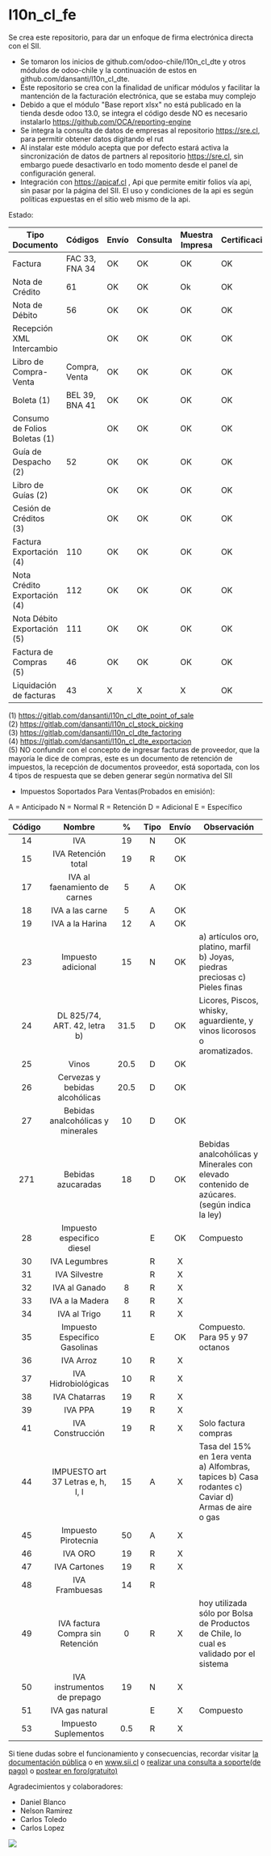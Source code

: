# l10n_cl_fe
Se crea este repositorio, para dar un enfoque de firma electrónica directa con el SII.

 - Se tomaron los inicios de github.com/odoo-chile/l10n_cl_dte y otros módulos de odoo-chile y la continuación de estos en github.com/dansanti/l10n_cl_dte.
 - Este repositorio se crea con la finalidad de unificar módulos y facilitar la mantención de la facturación electrónica, que se estaba muy complejo
 - Debido a que el módulo "Base report xlsx" no está publicado en la tienda desde odoo 13.0, se integra el código desde NO es necesario instalarlo https://github.com/OCA/reporting-engine
 - Se integra la consulta de datos de empresas al repositorio https://sre.cl, para permitir obtener datos digitando el rut
 - Al instalar este módulo acepta que por defecto estará activa la sincronización de datos de partners al repositorio https://sre.cl, sin embargo puede desactivarlo en todo momento desde el panel de configuración general.
 - Integración con https://apicaf.cl , Api que permite emitir folios vía api, sin pasar por la página del SII. El uso y condiciones de la api es según políticas expuestas en el sitio web mismo de la api.

 Estado:

 | Tipo Documento                | Códigos        | Envío | Consulta | Muestra Impresa | Certificación |
 |-------------------------------|----------------|-------|----------|-----------------|---------------|
 | Factura                       | FAC 33, FNA 34 |   OK  |    OK    |        OK       |       OK      |
 | Nota de Crédito               |       61       |   OK  |    OK    |        Ok       |       OK      |
 | Nota de Débito                |       56       |   OK  |    OK    |        OK       |       OK      |
 | Recepción XML Intercambio     |                |   OK  |    OK    |        OK       |       OK      |
 | Libro de Compra-Venta         |  Compra, Venta |   OK  |    OK    |        OK       |       OK      |
 | Boleta   (1)                  | BEL 39, BNA 41 |   OK  |    OK    |        OK       |       OK      |
 | Consumo de Folios Boletas (1) |                |   OK  |    OK    |        OK       |       OK      |
 | Guía de Despacho (2)          |       52       |   OK  |    OK    |        OK       |       OK      |
 | Libro de Guías (2)            |                |   OK  |    OK    |        OK       |       OK      |
 | Cesión de Créditos (3)        |                |   OK  |    OK    |        OK       |       OK      |
 | Factura Exportación (4)       |       110      |   OK  |    OK    |        OK       |       OK      |
 | Nota Crédito Exportación (4)  |       112      |   OK  |    OK    |        OK       |       OK      |
 | Nota Débito Exportación (5)   |       111      |   OK  |    OK    |        OK       |       OK      |
 | Factura de Compras (5)        |       46       |   OK  |    OK    |        OK       |       OK      |
 | Liquidación de facturas       |       43       |   X   |    X     |        X        |       OK      |

 (1) https://gitlab.com/dansanti/l10n_cl_dte_point_of_sale  
 (2) https://gitlab.com/dansanti/l10n_cl_stock_picking  
 (3) https://gitlab.com/dansanti/l10n_cl_dte_factoring  
 (4) https://gitlab.com/dansanti/l10n_cl_dte_exportacion  
 (5) NO confundir con el concepto de ingresar facturas de proveedor, que la mayoría le dice de compras, este es un documento de retención de impuestos, la recepción de documentos proveedor, está soportada, con los 4 tipos de respuesta que se deben generar según normativa del SII


  - Impuestos Soportados Para Ventas(Probados en emisión):

   A = Anticipado
   N = Normal
   R = Retención
   D = Adicional
   E = Específico

  | Código |               Nombre              |   %  | Tipo | Envío | Observación                                                                                        |
  |:------:|:---------------------------------:|:----:|:----:|:-----:|----------------------------------------------------------------------------------------------------|
  |   14   | IVA                               |  19  |   N  |   OK  |                                                                                                    |
  |   15   | IVA Retención total               |  19  |   R  |   OK  |                                                                                                    |
  |   17   | IVA al faenamiento de carnes      |   5  |   A  |   OK  |                                                                                                    |
  |   18   | IVA a las carne                   |   5  |   A  |   OK  |                                                                                                    |
  |   19   | IVA a la Harina                   |  12  |   A  |   OK  |                                                                                                    |
  |   23   | Impuesto adicional                |  15  |   N  |   OK  | a) artículos oro, platino, marfil b) Joyas, piedras preciosas c) Pieles finas                      |
  |   24   | DL 825/74, ART. 42, letra b)      | 31.5 |   D  |   OK  | Licores, Piscos, whisky, aguardiente, y vinos licorosos o aromatizados.                            |
  |   25   | Vinos                             | 20.5 |   D  |   OK  |                                                                                                    |
  |   26   | Cervezas y bebidas alcohólicas    | 20.5 |   D  |   OK  |                                                                                                    |
  |   27   | Bebidas analcohólicas y minerales |  10  |   D  |   OK  |                                                                                                    |
  |   271  | Bebidas azucaradas                |  18  |   D  |   OK  | Bebidas analcohólicas y Minerales con elevado contenido de azúcares. (según indica la ley)         |
  |   28   | Impuesto especifico diesel        |      |   E  |   OK  | Compuesto                                                                                          |
  |   30   | IVA Legumbres                     |      |   R  |   X   |                                                                                                    |
  |   31   | IVA Silvestre                     |      |   R  |   X   |                                                                                                    |
  |   32   | IVA al Ganado                     |   8  |   R  |   X   |                                                                                                    |
  |   33   | IVA a la Madera                   |   8  |   R  |   X   |                                                                                                    |
  |   34   | IVA al Trigo                      |  11  |   R  |   X   |                                                                                                    |
  |   35   | Impuesto Especifico Gasolinas     |      |   E  |   OK  | Compuesto. Para  95 y 97  octanos                                                                  |
  |   36   | IVA Arroz                         |  10  |   R  |   X   |                                                                                                    |
  |   37   | IVA Hidrobiológicas               |  10  |   R  |   X   |                                                                                                    |
  |   38   | IVA Chatarras                     |  19  |   R  |   X   |                                                                                                    |
  |   39   | IVA PPA                           |  19  |   R  |   X   |                                                                                                    |
  |   41   | IVA Construcción                  |  19  |   R  |   X   | Solo factura compras                                                                               |
  |   44   | IMPUESTO art 37 Letras e, h, I, l |  15  |   A  |   X   | Tasa del 15% en 1era venta a) Alfombras, tapices b) Casa rodantes c) Caviar d) Armas de aire o gas |
  |   45   | Impuesto Pirotecnia               |  50  |   A  |   X   |                                                                                                    |
  |   46   | IVA ORO                           |  19  |   R  |   X   |                                                                                                    |
  |   47   | IVA Cartones                      |  19  |   R  |   X   |                                                                                                    |
  |   48   | IVA Frambuesas                    |  14  |   R  |       |                                                                                                    |
  |   49   | IVA factura Compra sin Retención  |   0  |   R  |   X   | hoy utilizada sólo por Bolsa de Productos de Chile, lo cual es validado por el sistema             |
  |   50   | IVA instrumentos de prepago       |  19  |   N  |   X   |                                                                                                    |
  |   51   | IVA gas natural                   |      |   E  |   X   | Compuesto                                                                                          |
  |   53   | Impuesto Suplementos              |  0.5 |   R  |   X   |                                                                                                    |

 Si tiene dudas sobre el funcionamiento y consecuencias, recordar visitar <a href="https://globalresponse.cl/forum/how-to">la documentación pública</a> o en <a href="www.sii.cl">www.sii.cl</a> o <a href="https://globalresponse.cl/helpdesk/">realizar una consulta a soporte(de pago)</a> o <a href="https://globalresponse.cl/forum/1">postear en foro(gratuito)</a>


 Agradecimientos y colaboradores:

 - Daniel Blanco
 - Nelson Ramirez
 - Carlos Toledo
 - Carlos Lopez

<a href='https://www.flow.cl/btn.php?token=ju5ulkb' target='_blank'>
  <img src='https://www.flow.cl/img/botones/btn-donar-negro.png'>
</a>
